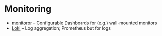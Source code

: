 # Monitoring

* [monitoror](https://monitoror.com) – Configurable Dashboards for \(e.g.\) wall-mounted monitors
* [Loki](https://github.com/grafana/loki) – Log aggregation; Prometheus but for logs

